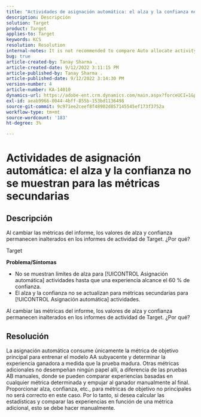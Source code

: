 ```yaml
---
title: "Actividades de asignación automática: el alza y la confianza no se muestran para las métricas secundarias"
description: Descripción
solution: Target
product: Target
applies-to: Target
keywords: KCS
resolution: Resolution
internal-notes: It is not recommended to compare Auto allocate activity report from Target classic because the Target classic UI does not support auto allocate reporting.
bug: true
article-created-by: Tanay Sharma .
article-created-date: 9/12/2022 3:11:15 PM
article-published-by: Tanay Sharma .
article-published-date: 9/12/2022 3:14:30 PM
version-number: 4
article-number: KA-14010
dynamics-url: https://adobe-ent.crm.dynamics.com/main.aspx?forceUCI=1&pagetype=entityrecord&etn=knowledgearticle&id=09ca1c1f-ad32-ed11-9db1-002248086735
exl-id: aeab9966-0044-4bff-855b-153bd1136498
source-git-commit: 9c971ee2ceef8f48902d857145545ef173f3752a
workflow-type: tm+mt
source-wordcount: '183'
ht-degree: 3%

---
```


# Actividades de asignación automática: el alza y la confianza no se muestran para las métricas secundarias

## Descripción


Al cambiar las métricas del informe, los valores de alza y confianza permanecen inalterados en los informes de actividad de Target. ¿Por qué?


Target



<b>Problema/Síntomas</b>

- No se muestran límites de alza para [!UICONTROL Asignación automática] actividades hasta que una experiencia alcance el 60 % de confianza.
- El alza y la confianza no se actualizan para métricas secundarias para [!UICONTROL Asignación automática] actividades.


Al cambiar las métricas del informe, los valores de alza y confianza permanecen inalterados en los informes de actividad de Target. ¿Por qué?


## Resolución




La asignación automática consume únicamente la métrica de objetivo principal para entrenar el modelo AA subyacente y determinar la experiencia ganadora a medida que la prueba madura. Otras métricas adicionales no desempeñan ningún papel allí, a diferencia de las pruebas AB manuales, donde se pueden comparar experiencias basadas en cualquier métrica determinada y empujar al ganador manualmente al final. Proporcionar alza, confianza, etc., para métricas de objetivo no principales no será correcto en este caso. Por lo tanto, si desea calcular las estadísticas y comparar las experiencias en función de una métrica adicional, esto se debe hacer manualmente.
